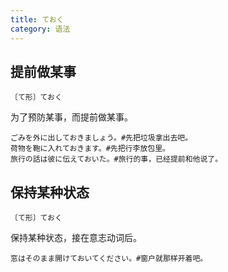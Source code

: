 ```yaml
---
title: ておく
category: 语法
---
```


## 提前做某事

`〔て形〕ておく`

为了预防某事，而提前做某事。

```example
ごみを外に出しておきましょう。#先把垃圾拿出去吧。
荷物を鞄に入れておきます。#先把行李放包里。
旅行の話は彼に伝えておいた。#旅行的事，已经提前和他说了。
```

## 保持某种状态

`〔て形〕ておく`

保持某种状态，接在意志动词后。

```example
窓はそのまま開けておいてください。#窗户就那样开着吧。
```
